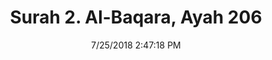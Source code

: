 ---
title       : "Surah 2. Al-Baqara, Ayah 206"
date        : 7/25/2018 2:47:18 PM
draft       : false
type        : "quran"
layout      : "compare"
BookCode    : "CMP"
SurahNumber : "2"
AyahNumber  : "206"
TotalAyah   : "286"
---